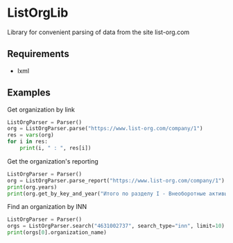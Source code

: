 # ListOrgLib
Library for convenient parsing of data from the site list-org.com

## Requirements
- lxml

## Examples
Get organization by link
```python
ListOrgParser = Parser()
org = ListOrgParser.parse("https://www.list-org.com/company/1")
res = vars(org)
for i in res:
    print(i, " : ", res[i])
```

Get the organization's reporting
```python
ListOrgParser = Parser()
org = ListOrgParser.parse_report("https://www.list-org.com/company/1")
print(org.years)
print(org.get_by_key_and_year("Итого по разделу I - Внеоборотные активы","2018"))
```

Find an organization by INN
```python
ListOrgParser = Parser()
orgs = ListOrgParser.search("4631002737", search_type="inn", limit=10)
print(orgs[0].organization_name)
```
